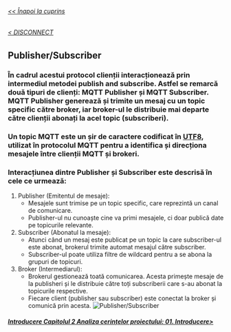 ###### [<< Înapoi la cuprins](../Cuprins.md)
###### [< DISCONNECT](17.%20DISCONNECT.md)
## Publisher/Subscriber
### În cadrul acestui protocol clienții interacționează prin intermediul metodei publish and subscribe. Astfel se remarcă două tipuri de clienți: MQTT Publisher și MQTT Subscriber. MQTT Publisher generează și trimite un mesaj cu un topic specific către broker, iar broker-ul le distribuie mai departe către clienții abonați la acel topic (subscriberi). 
### Un topic MQTT este un șir de caractere codificat în [UTF8](https://www.rfc-editor.org/info/rfc3629), utilizat în protocolul MQTT pentru a identifica și direcționa mesajele între clienții MQTT și brokeri.
### Interacțiunea dintre Publisher și Subscriber este descrisă în cele ce urmează:
1. Publisher (Emitentul de mesaje):
    - Mesajele sunt trimise pe un topic specific, care reprezintă un canal de comunicare.
    - Publisher-ul nu cunoaște cine va primi mesajele, ci doar publică date pe topicurile relevante.
2. Subscriber (Abonatul la mesaje):
    - Atunci când un mesaj este publicat pe un topic la care subscriber-ul este abonat, brokerul trimite automat mesajul către subscriber.
    - Subscriber-ul poate utiliza filtre de wildcard pentru a se abona la grupuri de topicuri.
3. Broker (Intermediarul):
    - Brokerul gestionează toată comunicarea. Acesta primește mesaje de la publisheri și le distribuie către toți subscriberii care s-au abonat la topicurile respective.
    - Fiecare client (publisher sau subscriber) este conectat la broker și comunică prin acesta.
![Publisher/Subscriber](https://c.a.segger.com/fileadmin/images/products/MQTT/mqtt-PubSub-diagram.svg)
##### [Introducere Capitolul 2 Analiza cerințelor proiectului: 01. Introducere>](../Capitolul%202%20Analiza%20cerințelor%20proiectului/01.%20Introducere.md) 
